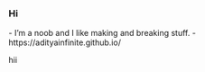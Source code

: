 ### Hi

<!--
**AdityaInfinite/AdityaInfinite** is a ✨ _special_ ✨ repository because its `README.md` (this file) appears on your GitHub profile.
--!>

- I’m a noob and I like making and breaking stuff.
- https://adityainfinite.github.io/
<html>
 <p id="repos">hii</p>
    <script>
        func1();
        async function func1() {
            const response = await fetch("https://api.github.com/users/AdityaInfinite");
            var data = await response.json();
            console.log("repos: "+data.public_repos);
            document.getElementById("repos").innerHTML=data.public_repos;
        }
    </script>
  </html>
